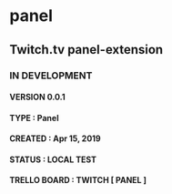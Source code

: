 # panel

## Twitch.tv panel-extension

### IN DEVELOPMENT

#### VERSION 0.0.1
	
#### TYPE : Panel
	
#### CREATED : Apr 15, 2019
	
#### STATUS : LOCAL TEST 

#### TRELLO BOARD : TWITCH [ PANEL ]


